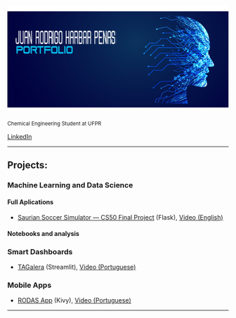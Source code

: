      

<p align="center">
  <img src="capa.png" width=2000>
</p>



<sub>Chemical Engineering Student at UFPR</sub>

[LinkedIn](https://www.linkedin.com/in/jhpenas/)   

---
## Projects:  
### Machine Learning and Data Science
#### Full Aplications
* [Saurian Soccer Simulator — CS50 Final Project](https://github.com/jhpenas/saurianSoccerSimulator) (Flask), [Video (English)](https://www.youtube.com/watch?v=7lDYlgxDh6Y)

#### Notebooks and analysis

### Smart Dashboards
* [TAGalera](https://github.com/jhpenas/dashboard-megahack3) (Streamlit), [Video (Portuguese)](https://www.youtube.com/watch?v=E8EyqLHNyJU)


### Mobile Apps
* [RODAS App](https://github.com/jhpenas/RodasHackathonCCR) (Kivy), [Video (Portuguese)](https://www.youtube.com/watch?v=Nlq4Cp8vDIk&feature=youtu.be)




---
